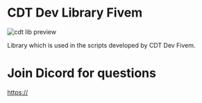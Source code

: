 # CDT Dev Library Fivem
![cdt lib preview](https://media.discordapp.net/attachments/1208452014066106440/1303814439698698280/CDT_DEV_LOGO_TRANS.png?ex=67385412&is=67370292&hm=f7edb338cedecac615493a8ef7950e4a7278c711222b04aa24a7146a68e87238&=&format=webp&quality=lossless)

Library which is used in the scripts developed by CDT Dev Fivem.

# Join Dicord for questions
[https://](https://discord.gg/ae2jAmtQsm)


